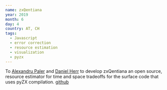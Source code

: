 ```yaml
---
name: zxQentiana
year: 2019
month: 6
day: 4
country: AT, CH
tags:
  - Javascript
  - error correction
  - resource estimation
  - visualization
  - pyzx
---
```

To [Alexandru Paler](https://scholar.google.com/citations?user=WmghO7UAAAAJ) and [Daniel Herr](https://scholar.google.com/citations?user=80srjkkAAAAJ&hl=en) to develop zxQentiana an open source, resource estimator for time and space tradeoffs for the surface code that uses pyZX compilation. [github](https://github.com/quantumresource/zxQentiana)
